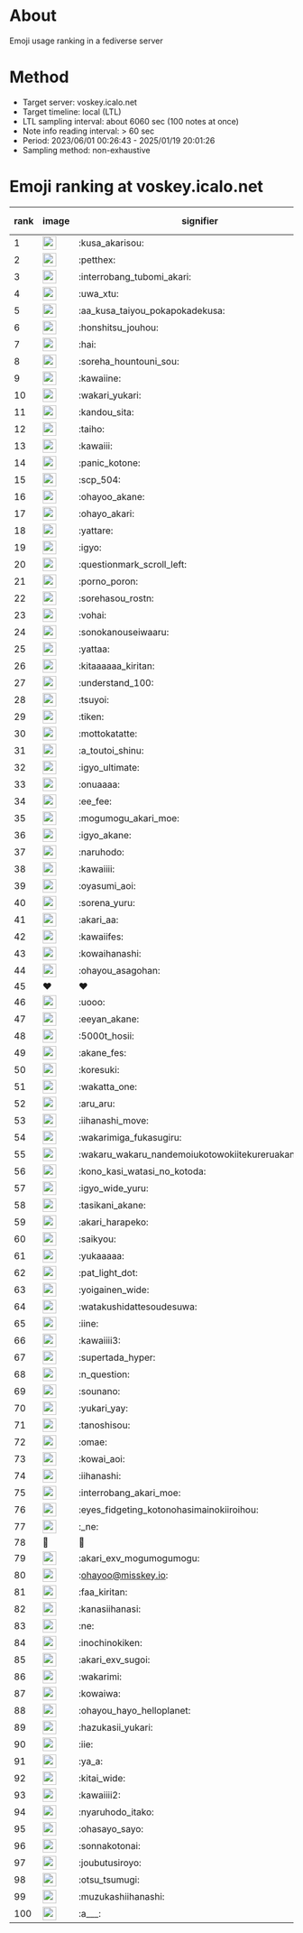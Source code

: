 # About
Emoji usage ranking in a fediverse server

# Method
- Target server: voskey.icalo.net
- Target timeline: local (LTL)
- LTL sampling interval: about 6060 sec (100 notes at once)
- Note info reading interval: > 60 sec
- Period: 2023/06/01 00:26:43 - 2025/01/19 20:01:26 
- Sampling method: non-exhaustive

# Emoji ranking at voskey.icalo.net

|rank|image|signifier|type|frequency score|
|----|----|----|----|----|
|1|<img height="24" src="https://voskey.icalo.net/emoji/kusa_akarisou.webp">|:kusa_akarisou:|custom|37565|
|2|<img height="24" src="https://voskey.icalo.net/emoji/petthex.webp">|:petthex:|custom|29426|
|3|<img height="24" src="https://voskey.icalo.net/emoji/interrobang_tubomi_akari.webp">|:interrobang_tubomi_akari:|custom|15072|
|4|<img height="24" src="https://voskey.icalo.net/emoji/uwa_xtu.webp">|:uwa_xtu:|custom|12674|
|5|<img height="24" src="https://voskey.icalo.net/emoji/aa_kusa_taiyou_pokapokadekusa.webp">|:aa_kusa_taiyou_pokapokadekusa:|custom|12088|
|6|<img height="24" src="https://voskey.icalo.net/emoji/honshitsu_jouhou.webp">|:honshitsu_jouhou:|custom|10360|
|7|<img height="24" src="https://voskey.icalo.net/emoji/hai.webp">|:hai:|custom|8857|
|8|<img height="24" src="https://voskey.icalo.net/emoji/soreha_hountouni_sou.webp">|:soreha_hountouni_sou:|custom|7619|
|9|<img height="24" src="https://voskey.icalo.net/emoji/kawaiine.webp">|:kawaiine:|custom|7514|
|10|<img height="24" src="https://voskey.icalo.net/emoji/wakari_yukari.webp">|:wakari_yukari:|custom|7278|
|11|<img height="24" src="https://voskey.icalo.net/emoji/kandou_sita.webp">|:kandou_sita:|custom|7125|
|12|<img height="24" src="https://voskey.icalo.net/emoji/taiho.webp">|:taiho:|custom|7030|
|13|<img height="24" src="https://voskey.icalo.net/emoji/kawaiii.webp">|:kawaiii:|custom|6820|
|14|<img height="24" src="https://voskey.icalo.net/emoji/panic_kotone.webp">|:panic_kotone:|custom|6248|
|15|<img height="24" src="https://voskey.icalo.net/emoji/scp_504.webp">|:scp_504:|custom|6075|
|16|<img height="24" src="https://voskey.icalo.net/emoji/ohayoo_akane.webp">|:ohayoo_akane:|custom|5646|
|17|<img height="24" src="https://voskey.icalo.net/emoji/ohayo_akari.webp">|:ohayo_akari:|custom|5370|
|18|<img height="24" src="https://voskey.icalo.net/emoji/yattare.webp">|:yattare:|custom|5039|
|19|<img height="24" src="https://voskey.icalo.net/emoji/igyo.webp">|:igyo:|custom|4965|
|20|<img height="24" src="https://voskey.icalo.net/emoji/questionmark_scroll_left.webp">|:questionmark_scroll_left:|custom|4827|
|21|<img height="24" src="https://voskey.icalo.net/emoji/porno_poron.webp">|:porno_poron:|custom|4574|
|22|<img height="24" src="https://voskey.icalo.net/emoji/sorehasou_rostn.webp">|:sorehasou_rostn:|custom|4529|
|23|<img height="24" src="https://voskey.icalo.net/emoji/vohai.webp">|:vohai:|custom|4453|
|24|<img height="24" src="https://voskey.icalo.net/emoji/sonokanouseiwaaru.webp">|:sonokanouseiwaaru:|custom|4441|
|25|<img height="24" src="https://voskey.icalo.net/emoji/yattaa.webp">|:yattaa:|custom|4220|
|26|<img height="24" src="https://voskey.icalo.net/emoji/kitaaaaaa_kiritan.webp">|:kitaaaaaa_kiritan:|custom|4051|
|27|<img height="24" src="https://voskey.icalo.net/emoji/understand_100.webp">|:understand_100:|custom|3966|
|28|<img height="24" src="https://voskey.icalo.net/emoji/tsuyoi.webp">|:tsuyoi:|custom|3889|
|29|<img height="24" src="https://voskey.icalo.net/emoji/tiken.webp">|:tiken:|custom|3875|
|30|<img height="24" src="https://voskey.icalo.net/emoji/mottokatatte.webp">|:mottokatatte:|custom|3723|
|31|<img height="24" src="https://voskey.icalo.net/emoji/a_toutoi_shinu.webp">|:a_toutoi_shinu:|custom|3661|
|32|<img height="24" src="https://voskey.icalo.net/emoji/igyo_ultimate.webp">|:igyo_ultimate:|custom|3633|
|33|<img height="24" src="https://voskey.icalo.net/emoji/onuaaaa.webp">|:onuaaaa:|custom|3314|
|34|<img height="24" src="https://voskey.icalo.net/emoji/ee_fee.webp">|:ee_fee:|custom|3114|
|35|<img height="24" src="https://voskey.icalo.net/emoji/mogumogu_akari_moe.webp">|:mogumogu_akari_moe:|custom|3109|
|36|<img height="24" src="https://voskey.icalo.net/emoji/igyo_akane.webp">|:igyo_akane:|custom|3081|
|37|<img height="24" src="https://voskey.icalo.net/emoji/naruhodo.webp">|:naruhodo:|custom|3069|
|38|<img height="24" src="https://voskey.icalo.net/emoji/kawaiiii.webp">|:kawaiiii:|custom|3001|
|39|<img height="24" src="https://voskey.icalo.net/emoji/oyasumi_aoi.webp">|:oyasumi_aoi:|custom|2997|
|40|<img height="24" src="https://voskey.icalo.net/emoji/sorena_yuru.webp">|:sorena_yuru:|custom|2995|
|41|<img height="24" src="https://voskey.icalo.net/emoji/akari_aa.webp">|:akari_aa:|custom|2983|
|42|<img height="24" src="https://voskey.icalo.net/emoji/kawaiifes.webp">|:kawaiifes:|custom|2922|
|43|<img height="24" src="https://voskey.icalo.net/emoji/kowaihanashi.webp">|:kowaihanashi:|custom|2836|
|44|<img height="24" src="https://voskey.icalo.net/emoji/ohayou_asagohan.webp">|:ohayou_asagohan:|custom|2785|
|45|❤|❤|unicode|2704|
|46|<img height="24" src="https://voskey.icalo.net/emoji/uooo.webp">|:uooo:|custom|2679|
|47|<img height="24" src="https://voskey.icalo.net/emoji/eeyan_akane.webp">|:eeyan_akane:|custom|2677|
|48|<img height="24" src="https://voskey.icalo.net/emoji/5000t_hosii.webp">|:5000t_hosii:|custom|2666|
|49|<img height="24" src="https://voskey.icalo.net/emoji/akane_fes.webp">|:akane_fes:|custom|2654|
|50|<img height="24" src="https://voskey.icalo.net/emoji/koresuki.webp">|:koresuki:|custom|2652|
|51|<img height="24" src="https://voskey.icalo.net/emoji/wakatta_one.webp">|:wakatta_one:|custom|2649|
|52|<img height="24" src="https://voskey.icalo.net/emoji/aru_aru.webp">|:aru_aru:|custom|2632|
|53|<img height="24" src="https://voskey.icalo.net/emoji/iihanashi_move.webp">|:iihanashi_move:|custom|2605|
|54|<img height="24" src="https://voskey.icalo.net/emoji/wakarimiga_fukasugiru.webp">|:wakarimiga_fukasugiru:|custom|2522|
|55|<img height="24" src="https://voskey.icalo.net/emoji/wakaru_wakaru_nandemoiukotowokiitekureruakanetyan.webp">|:wakaru_wakaru_nandemoiukotowokiitekureruakanetyan:|custom|2496|
|56|<img height="24" src="https://voskey.icalo.net/emoji/kono_kasi_watasi_no_kotoda.webp">|:kono_kasi_watasi_no_kotoda:|custom|2489|
|57|<img height="24" src="https://voskey.icalo.net/emoji/igyo_wide_yuru.webp">|:igyo_wide_yuru:|custom|2463|
|58|<img height="24" src="https://voskey.icalo.net/emoji/tasikani_akane.webp">|:tasikani_akane:|custom|2435|
|59|<img height="24" src="https://voskey.icalo.net/emoji/akari_harapeko.webp">|:akari_harapeko:|custom|2403|
|60|<img height="24" src="https://voskey.icalo.net/emoji/saikyou.webp">|:saikyou:|custom|2305|
|61|<img height="24" src="https://voskey.icalo.net/emoji/yukaaaaa.webp">|:yukaaaaa:|custom|2295|
|62|<img height="24" src="https://voskey.icalo.net/emoji/pat_light_dot.webp">|:pat_light_dot:|custom|2280|
|63|<img height="24" src="https://voskey.icalo.net/emoji/yoigainen_wide.webp">|:yoigainen_wide:|custom|2276|
|64|<img height="24" src="https://voskey.icalo.net/emoji/watakushidattesoudesuwa.webp">|:watakushidattesoudesuwa:|custom|2214|
|65|<img height="24" src="https://voskey.icalo.net/emoji/iine.webp">|:iine:|custom|2173|
|66|<img height="24" src="https://voskey.icalo.net/emoji/kawaiiii3.webp">|:kawaiiii3:|custom|2170|
|67|<img height="24" src="https://voskey.icalo.net/emoji/supertada_hyper.webp">|:supertada_hyper:|custom|2099|
|68|<img height="24" src="https://voskey.icalo.net/emoji/n_question.webp">|:n_question:|custom|2075|
|69|<img height="24" src="https://voskey.icalo.net/emoji/sounano.webp">|:sounano:|custom|2073|
|70|<img height="24" src="https://voskey.icalo.net/emoji/yukari_yay.webp">|:yukari_yay:|custom|2006|
|71|<img height="24" src="https://voskey.icalo.net/emoji/tanoshisou.webp">|:tanoshisou:|custom|1958|
|72|<img height="24" src="https://voskey.icalo.net/emoji/omae.webp">|:omae:|custom|1950|
|73|<img height="24" src="https://voskey.icalo.net/emoji/kowai_aoi.webp">|:kowai_aoi:|custom|1944|
|74|<img height="24" src="https://voskey.icalo.net/emoji/iihanashi.webp">|:iihanashi:|custom|1940|
|75|<img height="24" src="https://voskey.icalo.net/emoji/interrobang_akari_moe.webp">|:interrobang_akari_moe:|custom|1915|
|76|<img height="24" src="https://voskey.icalo.net/emoji/eyes_fidgeting_kotonohasimainokiiroihou.webp">|:eyes_fidgeting_kotonohasimainokiiroihou:|custom|1873|
|77|<img height="24" src="https://voskey.icalo.net/emoji/_ne.webp">|:_ne:|custom|1844|
|78|🤔|🤔|unicode|1840|
|79|<img height="24" src="https://voskey.icalo.net/emoji/akari_exv_mogumogumogu.webp">|:akari_exv_mogumogumogu:|custom|1831|
|80|<img height="24" src="https://voskey.icalo.net/emoji/ohayoo.webp">|:ohayoo@misskey.io:|custom|1811|
|81|<img height="24" src="https://voskey.icalo.net/emoji/faa_kiritan.webp">|:faa_kiritan:|custom|1798|
|82|<img height="24" src="https://voskey.icalo.net/emoji/kanasiihanasi.webp">|:kanasiihanasi:|custom|1790|
|83|<img height="24" src="https://voskey.icalo.net/emoji/ne.webp">|:ne:|custom|1752|
|84|<img height="24" src="https://voskey.icalo.net/emoji/inochinokiken.webp">|:inochinokiken:|custom|1714|
|85|<img height="24" src="https://voskey.icalo.net/emoji/akari_exv_sugoi.webp">|:akari_exv_sugoi:|custom|1705|
|86|<img height="24" src="https://voskey.icalo.net/emoji/wakarimi.webp">|:wakarimi:|custom|1705|
|87|<img height="24" src="https://voskey.icalo.net/emoji/kowaiwa.webp">|:kowaiwa:|custom|1693|
|88|<img height="24" src="https://voskey.icalo.net/emoji/ohayou_hayo_helloplanet.webp">|:ohayou_hayo_helloplanet:|custom|1677|
|89|<img height="24" src="https://voskey.icalo.net/emoji/hazukasii_yukari.webp">|:hazukasii_yukari:|custom|1669|
|90|<img height="24" src="https://voskey.icalo.net/emoji/iie.webp">|:iie:|custom|1651|
|91|<img height="24" src="https://voskey.icalo.net/emoji/ya_a.webp">|:ya_a:|custom|1625|
|92|<img height="24" src="https://voskey.icalo.net/emoji/kitai_wide.webp">|:kitai_wide:|custom|1612|
|93|<img height="24" src="https://voskey.icalo.net/emoji/kawaiiii2.webp">|:kawaiiii2:|custom|1576|
|94|<img height="24" src="https://voskey.icalo.net/emoji/nyaruhodo_itako.webp">|:nyaruhodo_itako:|custom|1575|
|95|<img height="24" src="https://voskey.icalo.net/emoji/ohasayo_sayo.webp">|:ohasayo_sayo:|custom|1559|
|96|<img height="24" src="https://voskey.icalo.net/emoji/sonnakotonai.webp">|:sonnakotonai:|custom|1557|
|97|<img height="24" src="https://voskey.icalo.net/emoji/joubutusiroyo.webp">|:joubutusiroyo:|custom|1507|
|98|<img height="24" src="https://voskey.icalo.net/emoji/otsu_tsumugi.webp">|:otsu_tsumugi:|custom|1483|
|99|<img height="24" src="https://voskey.icalo.net/emoji/muzukashiihanashi.webp">|:muzukashiihanashi:|custom|1478|
|100|<img height="24" src="https://voskey.icalo.net/emoji/a___.webp">|:a___:|custom|1471|
